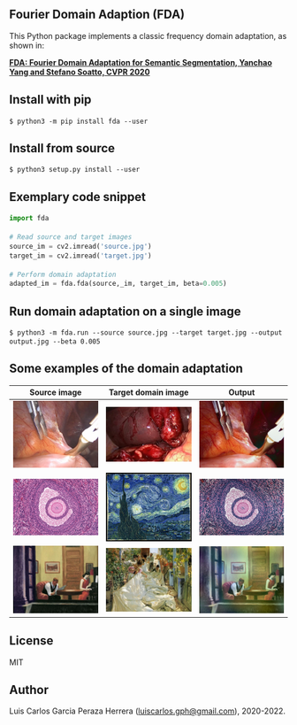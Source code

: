 Fourier Domain Adaption (FDA)
-----------------------------

This Python package implements a classic frequency domain adaptation, as shown in: 

 [**FDA: Fourier Domain Adaptation for Semantic Segmentation, Yanchao Yang and Stefano Soatto, CVPR 2020**](https://arxiv.org/abs/2004.05498)


Install with pip
----------------

```
$ python3 -m pip install fda --user
```


Install from source
-------------------

```
$ python3 setup.py install --user
```


Exemplary code snippet
----------------------

```python
import fda

# Read source and target images
source_im = cv2.imread('source.jpg')
target_im = cv2.imread('target.jpg')

# Perform domain adaptation
adapted_im = fda.fda(source,_im, target_im, beta=0.005)
```


Run domain adaptation on a single image
---------------------------------------

```
$ python3 -m fda.run --source source.jpg --target target.jpg --output output.jpg --beta 0.005
```


Some examples of the domain adaptation
--------------------------------------

| Source image   | Target domain image   | Output                                              |
| :------------: | :-------------------: | :-------------------------------------------------: |
| <img src="https://github.com/luiscarlosgph/fourier-domain-adaptation/blob/main/images/source1.jpg?raw=true" width=640> | <img src="https://github.com/luiscarlosgph/fourier-domain-adaptation/blob/main/images/target1.jpg?raw=true" width=640>           | <img src="https://github.com/luiscarlosgph/fourier-domain-adaptation/blob/main/images/output1.jpg?raw=true" width=640>
| <img src="https://github.com/luiscarlosgph/fourier-domain-adaptation/blob/main/images/source2.jpg?raw=true" width=640> | <img src="https://github.com/luiscarlosgph/fourier-domain-adaptation/blob/main/images/target2.jpg?raw=true" width=640>           | <img src="https://github.com/luiscarlosgph/fourier-domain-adaptation/blob/main/images/output2.jpg?raw=true" width=640>
| <img src="https://github.com/luiscarlosgph/fourier-domain-adaptation/blob/main/images/source3.jpg?raw=true" width=640> | <img src="https://github.com/luiscarlosgph/fourier-domain-adaptation/blob/main/images/target3.jpg?raw=true" width=640>           | <img src="https://github.com/luiscarlosgph/fourier-domain-adaptation/blob/main/images/output3.jpg?raw=true" width=640>

License
-------

MIT


Author
------

Luis Carlos Garcia Peraza Herrera (luiscarlos.gph@gmail.com), 2020-2022.


